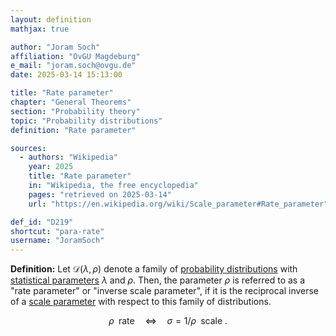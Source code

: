 ```yaml
---
layout: definition
mathjax: true

author: "Joram Soch"
affiliation: "OvGU Magdeburg"
e_mail: "joram.soch@ovgu.de"
date: 2025-03-14 15:13:00

title: "Rate parameter"
chapter: "General Theorems"
section: "Probability theory"
topic: "Probability distributions"
definition: "Rate parameter"

sources:
  - authors: "Wikipedia"
    year: 2025
    title: "Rate parameter"
    in: "Wikipedia, the free encyclopedia"
    pages: "retrieved on 2025-03-14"
    url: "https://en.wikipedia.org/wiki/Scale_parameter#Rate_parameter"

def_id: "D219"
shortcut: "para-rate"
username: "JoramSoch"
---
```



**Definition:** Let $\mathcal{D}(\lambda, \rho)$ denote a family of [probability distributions](/D/dist) with [statistical parameters](/D/para) $\lambda$ and $\rho$. Then, the parameter $\rho$ is referred to as a "rate parameter" or "inverse scale parameter", if it is the reciprocal inverse of a [scale parameter](/D/para-scal) with respect to this family of distributions.

$$ \label{eq:para-scal}
\rho \;\; \text{rate}
\quad \Leftrightarrow \quad
\sigma = 1/\rho \;\; \text{scale} \; .
$$